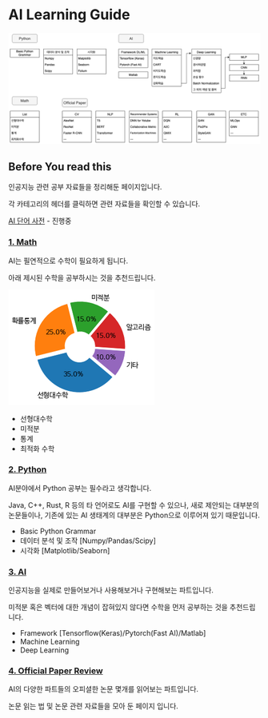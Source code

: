 # AI Learning Guide

![AI Learning Guideline](/docs/Guideline.png)
## Before You read this
인공지능 관련 공부 자료들을 정리해둔 페이지입니다.

각 카테고리의 헤더를 클릭하면 관련 자료들을 확인할 수 있습니다.

[AI 단어 사전](/Dictionary) - 진행중

### [1. Math](/docs/Math.md)
AI는 필연적으로 수학이 필요하게 됩니다.

아래 제시된 수학을 공부하시는 것을 추천드립니다.

![Mathematics Required for Machine Learning](/docs/math.png)

- 선형대수학
- 미적분
- 통계
- 최적화 수학

### [2. Python](/docs/Python.md)
AI분야에서 Python 공부는 필수라고 생각합니다.

Java, C++, Rust, R 등의 타 언어로도 AI를 구현할 수 있으나, 새로 제안되는 대부분의 논문들이나, 기존에 있는 AI 생태계의 대부분은 Python으로 이루어져 있기 때문입니다.

- Basic Python Grammar
- 데이터 분석 및 조작 [Numpy/Pandas/Scipy]
- 시각화 [Matplotlib/Seaborn]

### [3. AI](/docs/AI.md)
인공지능을 실제로 만들어보거나 사용해보거나 구현해보는 파트입니다.

미적분 혹은 벡터에 대한 개념이 잡혀있지 않다면 수학을 먼저 공부하는 것을 추천드립니다.

- Framework [Tensorflow(Keras)/Pytorch(Fast AI)/Matlab]
- Machine Learning
- Deep Learning

### [4. Official Paper Review](/docs/Official-Paper.md)
AI의 다양한 파트들의 오피셜한 논문 몇개를 읽어보는 파트입니다.

논문 읽는 법 및 논문 관련 자료들을 모아 둔 페이지 입니다.
